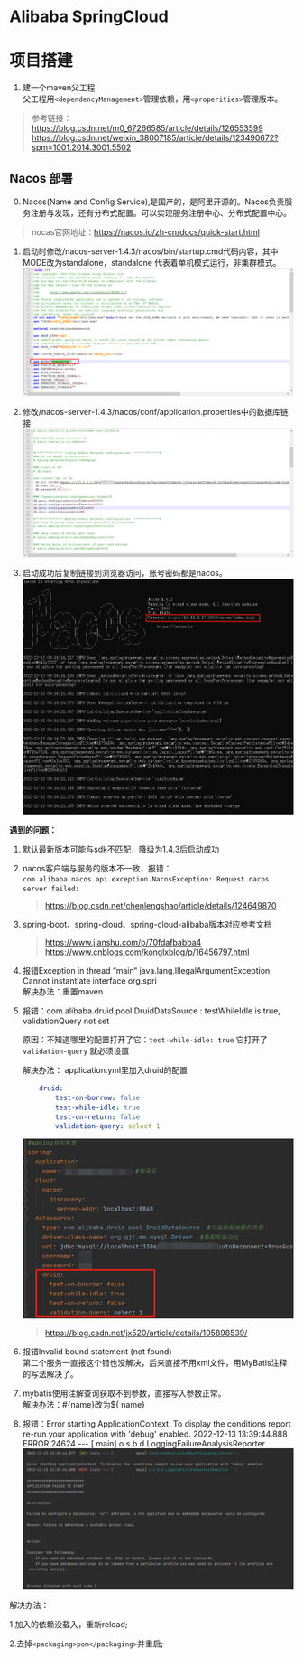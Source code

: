 # Alibaba SpringCloud
# 项目搭建
1. 建一个maven父工程  
   父工程用`<dependencyManagement>`管理依赖，用`<properities>`管理版本。
> 参考链接：https://blog.csdn.net/m0_67266585/article/details/126553599
> https://blog.csdn.net/weixin_38007185/article/details/123490672?spm=1001.2014.3001.5502

## Nacos 部署
0. Nacos(Name and Config Service),是国产的，是阿里开源的。Nacos负责服务注册与发现，还有分布式配置。可以实现服务注册中心、分布式配置中心。
>nocas官网地址：https://nacos.io/zh-cn/docs/quick-start.html
1. 启动时修改/nacos-server-1.4.3/nacos/bin/startup.cmd代码内容，其中MODE改为standalone，standalone 代表着单机模式运行，非集群模式。
![modify_nacos_startup_mode](./screenshot/modify_nacos_startup_mode.png)

2. 修改/nacos-server-1.4.3/nacos/conf/application.properties中的数据库链接
![modify_nacos_application_properties](./screenshot/modify_nacos_application_properties.png)
3. 启动成功后复制链接到浏览器访问，账号密码都是nacos。
![nacos_startup_success](./screenshot/nacos_startup_success.png)

**遇到的问题：**
1. 默认最新版本可能与sdk不匹配，降级为1.4.3后启动成功
2. nacos客户端与服务的版本不一致，报错：`com.alibaba.nacos.api.exception.NacosException: Request nacos server failed:`
   >https://blog.csdn.net/chenlengshao/article/details/124649870

3. spring-boot、spring-cloud、spring-cloud-alibaba版本对应参考文档
    >https://www.jianshu.com/p/70fdafbabba4
    >https://www.cnblogs.com/konglxblog/p/16456797.html
4. 报错Exception in thread “main“ java.lang.IllegalArgumentException: Cannot instantiate interface org.spri  
   解决办法：重置maven
5. 报错：com.alibaba.druid.pool.DruidDataSource : testWhileIdle is true, validationQuery not set

    原因：不知道哪里的配置打开了它：`test-while-idle: true` 它打开了`validation-query` 就必须设置

    解决办法：
    application.yml里加入druid的配置
    ```yml
        druid:
            test-on-borrow: false
            test-while-idle: true
            test-on-return: false
            validation-query: select 1
    ```

   ![spring_druid_settings](./screenshot/spring_druid_settings.png)

      >https://blog.csdn.net/jx520/article/details/105898539/

6. 报错Invalid bound statement (not found)  
   第二个服务一直报这个错也没解决，后来直接不用xml文件，用MyBatis注释的写法解决了。

7. mybatis使用注解查询获取不到参数，直接写入参数正常。  
   解决办法：#{name}改为${ name}

8. 报错：Error starting ApplicationContext. To display the conditions report re-run your application with 'debug' enabled.
2022-12-13 13:39:44.888 ERROR 24624 --- [           main] o.s.b.d.LoggingFailureAnalysisReporter 
![error1](./screenshot/error1.png)

解决办法：

1.加入的依赖没载入，重新reload;

2.去掉`<packaging>pom</packaging>`并重启;